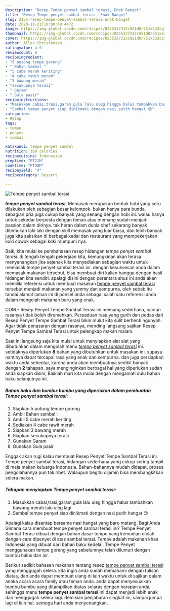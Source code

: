 ```yaml
---
description: "Resep Tempe penyet sambal terasi, Enak Banget"
title: "Resep Tempe penyet sambal terasi, Enak Banget"
slug: 2155-resep-tempe-penyet-sambal-terasi-enak-banget
date: 2020-11-21T18:00:48.447Z
image: https://img-global.cpcdn.com/recipes/8255337315c921d0/751x532cq70/tempe-penyet-sambal-terasi-foto-resep-utama.jpg
thumbnail: https://img-global.cpcdn.com/recipes/8255337315c921d0/751x532cq70/tempe-penyet-sambal-terasi-foto-resep-utama.jpg
cover: https://img-global.cpcdn.com/recipes/8255337315c921d0/751x532cq70/tempe-penyet-sambal-terasi-foto-resep-utama.jpg
author: Allen Christensen
ratingvalue: 4.9
reviewcount: 8
recipeingredient:
- "5 potong tempe goreng"
- " Bahan sambal "
- "5 cabe merah keriting"
- "4 cabe rawit merah"
- "3 bawang merah"
- "secukupnya terasi"
- " Garam"
- " Gula pasir"
recipeinstructions:
- "Masukkan cabai,trasi,garam,gula lalu uleg hingga halus tambahkan bawang merah lalu uleg lagi"
- "Sambal tempe penyet siap dinikmati dengan nasi putih hangat 😊"
categories:
- Resep
tags:
- tempe
- penyet
- sambal

katakunci: tempe penyet sambal 
nutrition: 169 calories
recipecuisine: Indonesian
preptime: "PT21M"
cooktime: "PT58M"
recipeyield: "4"
recipecategory: Dessert

---
```



![Tempe penyet sambal terasi](https://img-global.cpcdn.com/recipes/8255337315c921d0/751x532cq70/tempe-penyet-sambal-terasi-foto-resep-utama.jpg)

<b><i>tempe penyet sambal terasi</i></b>, Memasak merupakan bentuk hobi yang seru dilakukan oleh sebagian besar kelompok. bukan hanya para bunda, sebagian pria juga cukup banyak yang senang dengan hobi ini. walau hanya untuk sekedar berpesta dengan teman atau memang sudah menjadi passion dalam dirinya. tak heran dalam dunia chef sekarang banyak ditemukan laki laki dengan skill memasak yang luar biasa, dan lebih banyak juga kita saksikan di berbagai kedai dan restaurant yang mempekerjakan koki cowok sebagai koki mumpuni nya.

Baik, kita mulai ke pembahasan resep hidangan <i>tempe penyet sambal terasi</i>. di tengah tengah pekerjaan kita, kemungkinan akan terasa menyenangkan jika sejenak kita menyediakan sebagian waktu untuk memasak tempe penyet sambal terasi ini. dengan kesuksesan anda dalam memasak makanan tersebut, bisa membuat diri kalian bangga dengan hasil hidangan kita sendiri. apalagi disini dengan perantara situs ini anda akan memiliki referensi untuk membuat masakan <u>tempe penyet sambal terasi</u> tersebut menjadi makanan yang yummy dan sempurna, oleh sebab itu tandai alamat laman ini di ponsel anda sebagai salah satu referensi anda dalam mengolah makanan baru yang enak.

COM - Resep Penyet Tempe Sambal Terasi ini memang sederhana, namun rasanya tidak boleh diremehkan. Perpaduan rasa yang gurih dan pedas dari Resep Penyet Tempe Sambal Terasi bikin mulut kita sulit berhenti ngunyah. Agar tidak penasaran dengan rasanya, mending langsung sajikan Resep Penyet Tempe Sambal Terasi untuk pelengkap makan malam.


Saat ini langsung saja kita mulai untuk menyiapkan alat alat yang dibutuhkan dalam mengolah menu <u><i>tempe penyet sambal terasi</i></u> ini. setidaknya diperlukan <b>8</b> bahan yang dibutuhkan untuk masakan ini. supaya nantinya dapat tercapai rasa yang enak dan sempurna. dan juga persiapkan waktu anda sebentar, karena anda akan membuatnya sedikit banyak dengan <b>2</b> tahapan. saya menginginkan berbagai hal yang diperlukan sudah anda siapkan disini, Baiklah mari kita mulai dengan mengamati dulu bahan baku selanjutnya ini.

<!--inarticleads1-->

##### Bahan baku dan bumbu-bumbu yang diperlukan dalam pembuatan Tempe penyet sambal terasi:

1. Siapkan 5 potong tempe goreng
1. Ambil  Bahan sambal :
1. Ambil 5 cabe merah keriting
1. Sediakan 4 cabe rawit merah
1. Siapkan 3 bawang merah
1. Siapkan secukupnya terasi
1. Gunakan  Garam
1. Gunakan  Gula pasir


Enggak akan rugi kalau membuat Resep Penyet Tempe Sambal Terasi ini. Tempe penyet sambal terasi, hidangan sederhana yang cukup sering tampil di meja makan keluarga Indonesia. Bahan-bahannya mudah didapat, proses pengolahannya pun tak ribet. Walaupun begitu dijamin bisa membangkitkan selera makan. 

<!--inarticleads2-->

##### Tahapan menyiapkan Tempe penyet sambal terasi:

1. Masukkan cabai,trasi,garam,gula lalu uleg hingga halus tambahkan bawang merah lalu uleg lagi
1. Sambal tempe penyet siap dinikmati dengan nasi putih hangat 😊


Apalagi kalau disantap bersama nasi hangat yang baru matang. Bagi Anda Gimana cara membuat tempe penyet sambal terasi ini? Tempe Penyet Sambal Terasi dibuat dengan bahan dasar tempe yang kemudian diolah dengan cara dipenyet di atas sambal terasi. Tempe adalah makanan khas Indonesia yang dibuat dari bahan baku kedelai. Tempe Penyet menggunakan tempe goreng yang sebelumnya telah dilumuri dengan bumbu halus dan air. 

Berikut sedikit bahasan makanan tentang resep <u>tempe penyet sambal terasi</u> yang menggugah selera. kita ingin anda sudah memahami dengan tulisan diatas, dan anda dapat membuat ulang di lain waktu untuk di sajikan dalam aneka acara acara family atau teman anda. anda dapat menyesuaikan bumbu bumbu yang ditampilkan diatas selaras dengan harapan anda, sehingga menu <b>tempe penyet sambal terasi</b> ini dapat menjadi lebih enak dan menggugah selera lagi. demikian penjabaran singkat ini, sampai jumpa lagi di lain hal. semoga hari anda menyenangkan.
